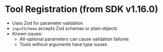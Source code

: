 # Tool Registration (from SDK v1.16.0)

- Uses Zod for parameter validation
- `inputSchema` accepts Zod schemas or plain objects
- Known issues:
  - All-optional parameters can cause validation failures
  - Tools without arguments have type issues